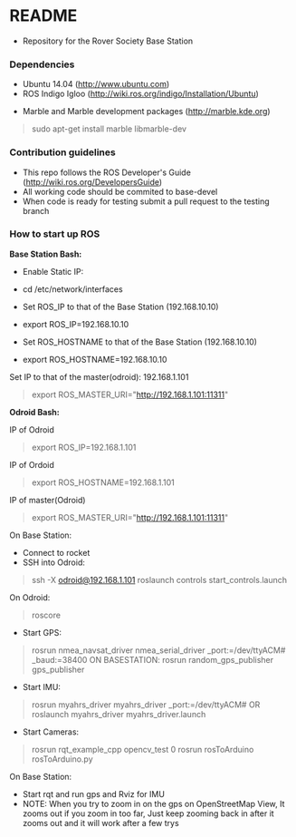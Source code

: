 # README #

* Repository for the Rover Society Base Station

### Dependencies ###

* Ubuntu 14.04 (http://www.ubuntu.com)
* ROS Indigo Igloo (http://wiki.ros.org/indigo/Installation/Ubuntu)
+ Marble and Marble development packages (http://marble.kde.org) 
> sudo apt-get install marble libmarble-dev


### Contribution guidelines ###

* This repo follows the ROS Developer's Guide (http://wiki.ros.org/DevelopersGuide)
* All working code should be commited to base-devel
* When code is ready for testing submit a pull request to the testing branch

### How to start up ROS ###
**Base Station Bash:**

* Enable Static IP: 
* cd /etc/network/interfaces

* Set ROS_IP to that of the Base Station (192.168.10.10)
* export ROS_IP=192.168.10.10				      

* Set ROS_HOSTNAME to that of the Base Station (192.168.10.10)
* export ROS_HOSTNAME=192.168.10.10			      

Set IP to that of the master(odroid): 192.168.1.101
> export ROS_MASTER_URI="http://192.168.1.101:11311"	

**Odroid Bash:**

IP of Odroid
> export ROS_IP=192.168.1.101				

IP of Ordoid
> export ROS_HOSTNAME=192.168.1.101			

IP of master(Odroid)
> export ROS_MASTER_URI="http://192.168.1.101:11311"

On Base Station:

 - Connect to rocket
 - SSH into Odroid: 
 > ssh -X odroid@192.168.1.101 
 > roslaunch controls start_controls.launch

On Odroid: 
 
 > roscore
 - Start GPS: 
 > rosrun nmea_navsat_driver nmea_serial_driver _port:=/dev/ttyACM# _baud:=38400
   ON BASESTATION: 
 > rosrun random_gps_publisher gps_publisher
 - Start IMU:
 > rosrun myahrs_driver myahrs_driver _port:=/dev/ttyACM#    OR
 > roslaunch myahrs_driver myahrs_driver.launch
 - Start Cameras:
 > rosrun rqt_example_cpp opencv_test 0
 > rosrun rosToArduino rosToArduino.py

On Base Station:

 - Start rqt and run gps and Rviz for IMU 
 - NOTE: When you try to zoom in on the gps on OpenStreetMap View, It zooms out if you zoom in too far,
   Just keep zooming back in after it zooms out and it will work after a few trys


